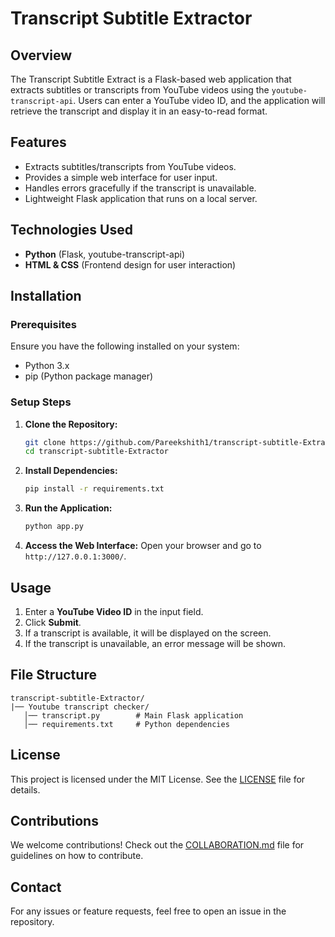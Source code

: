 # Transcript Subtitle Extractor

## Overview

The Transcript Subtitle Extract is a Flask-based web application that extracts subtitles or transcripts from YouTube videos using the `youtube-transcript-api`. Users can enter a YouTube video ID, and the application will retrieve the transcript and display it in an easy-to-read format.

## Features

- Extracts subtitles/transcripts from YouTube videos.
- Provides a simple web interface for user input.
- Handles errors gracefully if the transcript is unavailable.
- Lightweight Flask application that runs on a local server.

## Technologies Used

- **Python** (Flask, youtube-transcript-api)
- **HTML & CSS** (Frontend design for user interaction)

## Installation

### Prerequisites

Ensure you have the following installed on your system:

- Python 3.x
- pip (Python package manager)

### Setup Steps

1. **Clone the Repository:**
   ```sh
   git clone https://github.com/Pareekshith1/transcript-subtitle-Extractor.git
   cd transcript-subtitle-Extractor
   ```
2. **Install Dependencies:**
   ```sh
   pip install -r requirements.txt
   ```
3. **Run the Application:**
   ```sh
   python app.py
   ```
4. **Access the Web Interface:**
   Open your browser and go to `http://127.0.0.1:3000/`.

## Usage

1. Enter a **YouTube Video ID** in the input field.
2. Click **Submit**.
3. If a transcript is available, it will be displayed on the screen.
4. If the transcript is unavailable, an error message will be shown.

## File Structure

```
transcript-subtitle-Extractor/
|── Youtube transcript checker/
   │── transcript.py        # Main Flask application
   │── requirements.txt     # Python dependencies
```

## License

This project is licensed under the MIT License. See the [LICENSE](LICENSE) file for details.

## Contributions

We welcome contributions! Check out the [COLLABORATION.md](COLLABORATION.md) file for guidelines on how to contribute.

## Contact

For any issues or feature requests, feel free to open an issue in the repository.

